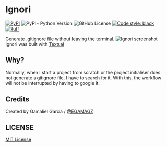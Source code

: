 # Ignori

[![PyPI](https://img.shields.io/pypi/v/ignori)](https://pypi.org/project/ignori/)
![PyPI - Python Version](https://img.shields.io/pypi/pyversions/ignori)
![GitHub License](https://img.shields.io/github/license/egamagz/ignori)
[![Code style: black](https://img.shields.io/badge/code%20style-black-000000.svg)](https://github.com/psf/black)
[![Ruff](https://img.shields.io/endpoint?url=https://raw.githubusercontent.com/astral-sh/ruff/main/assets/badge/v2.json)](https://github.com/astral-sh/ruff)

Generate .gitignore file without leaving the terminal.
![Ignori screenshot](./assets/ignori_screenshoot.png "Ignori Screenshot")
Ignori was built with [Textual](https://github.com/textualize/textual)

## Why?

Normally, when I start a project from scratch or the project initialiser does not generate a gitignore file, I have to search for it. With this, the workflow will not be interrupted by having to google it.

## Credits

Created by Gamaliel Garcia / [@EGAMAGZ](https://github.com/EGAMAGZ)

## LICENSE

[MIT License](./LICENSE)
